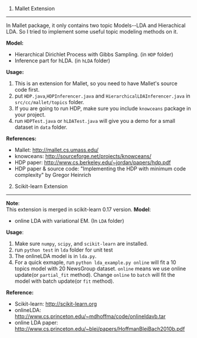 1. Mallet Extension
-------------------
In Mallet package, it only contains two topic Models--LDA and Hierachical LDA. 
So I tried to implement some useful topic modeling methods on it.<br/>

__Model:__
 *  Hierarchical Dirichlet Process with Gibbs Sampling. (in <code>HDP</code> folder)
 *  Inference part for hLDA. (in <code>hLDA</code> folder)

__Usage:__ 

1. This is an extension for Mallet, so you need to have Mallet's source code first.
2. put <code>HDP.java</code>,<code>HDPInferencer.java</code> and <code>HierarchicalLDAInferencer.java</code> in <code>src/cc/mallet/topics</code> folder.
3. If you are going to run HDP, make sure you include <code>knowceans</code> package in your project.
4. run <code>HDPTest.java</code> or <code>hLDATest.java</code> will give you a demo for a small dataset in <code>data</code> folder.

__References:__
 * Mallet: http://mallet.cs.umass.edu/
 * knowceans: http://sourceforge.net/projects/knowceans/
 * HDP paper: http://www.cs.berkeley.edu/~jordan/papers/hdp.pdf
 * HDP paper & source code: "Implementing the HDP with minimum code complexity" by Gregor Heinrich


2. Scikit-learn Extension
-------------------------
__Note__:<br>
This extension is merged in scikit-learn 0.17 version.
__Model__:
 * online LDA with variational EM. (In <code>LDA</code> folder)

__Usage__:

1. Make sure `numpy`, `scipy`, and `scikit-learn` are installed. 
2. run `python test` in `lda` folder for unit test
3. The onlineLDA model is in <code>lda.py</code>. 
4. For a quick exmaple, run <code>python lda_example.py online</code> will fit a 10 topics model with 20 NewsGroup dataset. `online` means we use online update(or `partial_fit` method). Change `online` to `batch` will fit the model with batch update(or `fit` method).


__Reference:__
 * Scikit-learn: http://scikit-learn.org
 * onlineLDA: http://www.cs.princeton.edu/~mdhoffma/code/onlineldavb.tar
 * online LDA paper: http://www.cs.princeton.edu/~blei/papers/HoffmanBleiBach2010b.pdf
